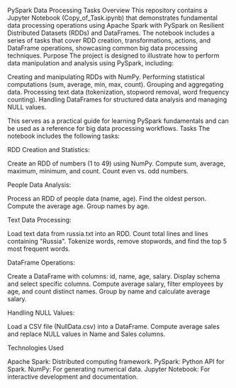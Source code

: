 PySpark Data Processing Tasks
Overview
This repository contains a Jupyter Notebook (Copy_of_Task.ipynb) that demonstrates fundamental data processing operations using Apache Spark with PySpark on Resilient Distributed Datasets (RDDs) and DataFrames. The notebook includes a series of tasks that cover RDD creation, transformations, actions, and DataFrame operations, showcasing common big data processing techniques.
Purpose
The project is designed to illustrate how to perform data manipulation and analysis using PySpark, including:

Creating and manipulating RDDs with NumPy.
Performing statistical computations (sum, average, min, max, count).
Grouping and aggregating data.
Processing text data (tokenization, stopword removal, word frequency counting).
Handling DataFrames for structured data analysis and managing NULL values.

This serves as a practical guide for learning PySpark fundamentals and can be used as a reference for big data processing workflows.
Tasks
The notebook includes the following tasks:

RDD Creation and Statistics:

Create an RDD of numbers (1 to 49) using NumPy.
Compute sum, average, maximum, minimum, and count.
Count even vs. odd numbers.


People Data Analysis:

Process an RDD of people data (name, age).
Find the oldest person.
Compute the average age.
Group names by age.


Text Data Processing:

Load text data from russia.txt into an RDD.
Count total lines and lines containing "Russia".
Tokenize words, remove stopwords, and find the top 5 most frequent words.


DataFrame Operations:

Create a DataFrame with columns: id, name, age, salary.
Display schema and select specific columns.
Compute average salary, filter employees by age, and count distinct names.
Group by name and calculate average salary.


Handling NULL Values:

Load a CSV file (NullData.csv) into a DataFrame.
Compute average sales and replace NULL values in Name and Sales columns.



Technologies Used

Apache Spark: Distributed computing framework.
PySpark: Python API for Spark.
NumPy: For generating numerical data.
Jupyter Notebook: For interactive development and documentation.
